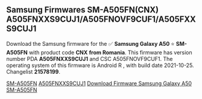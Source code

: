 <h2>Samsung Firmwares SM-A505FN(CNX) A505FNXXS9CUJ1/A505FNOVF9CUF1/A505FXXS9CUJ1</h2>
Download the Samsung firmware for the ✅ <strong>Samsung Galaxy A50 </strong> ⭐ <strong>SM-A505FN</strong> with product code <strong>CNX</strong> <strong> from Romania</strong>. This firmware has version number PDA <strong>A505FNXXS9CUJ1</strong> and CSC A505FNOVF9CUF1. The operating system of this firmware is Android R , with build date 2021-10-25. Changelist <strong>21578199</strong>.


[SM-A505FN](https://samfirm.shop/samsung/model/SM-A505FN)
[A505FNXXS9CUJ1](https://samfirm.shop/samsung/pda/A505FNXXS9CUJ1)
[Download Firmware Samsung Galaxy A50 SM-A505FN](https://samfirm.shop/samsung/firmware/468071)
